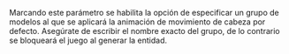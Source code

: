 Marcando este parámetro se habilita la opción de especificar un grupo de modelos al que se aplicará la animación de movimiento de cabeza por defecto.
Asegúrate de escribir el nombre exacto del grupo, de lo contrario se bloqueará el juego al generar la entidad.